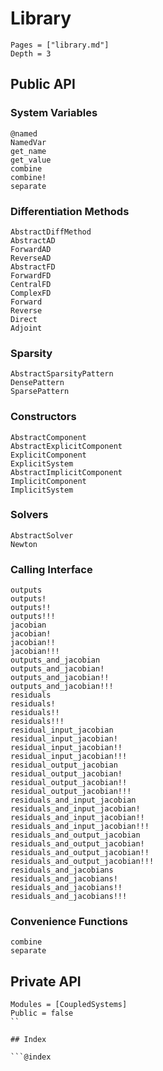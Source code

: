 # Library

```@contents
Pages = ["library.md"]
Depth = 3
```

## Public API

### System Variables
```@docs
@named
NamedVar
get_name
get_value
combine
combine!
separate
```

### Differentiation Methods

```@docs
AbstractDiffMethod
AbstractAD
ForwardAD
ReverseAD
AbstractFD
ForwardFD
CentralFD
ComplexFD
Forward
Reverse
Direct
Adjoint
```

### Sparsity

```@docs
AbstractSparsityPattern
DensePattern
SparsePattern
```

### Constructors

```@docs
AbstractComponent
AbstractExplicitComponent
ExplicitComponent
ExplicitSystem
AbstractImplicitComponent
ImplicitComponent
ImplicitSystem
```

### Solvers

```@docs
AbstractSolver
Newton
```

### Calling Interface

```@docs
outputs
outputs!
outputs!!
outputs!!!
jacobian
jacobian!
jacobian!!
jacobian!!!
outputs_and_jacobian
outputs_and_jacobian!
outputs_and_jacobian!!
outputs_and_jacobian!!!
residuals
residuals!
residuals!!
residuals!!!
residual_input_jacobian
residual_input_jacobian!
residual_input_jacobian!!
residual_input_jacobian!!!
residual_output_jacobian
residual_output_jacobian!
residual_output_jacobian!!
residual_output_jacobian!!!
residuals_and_input_jacobian
residuals_and_input_jacobian!
residuals_and_input_jacobian!!
residuals_and_input_jacobian!!!
residuals_and_output_jacobian
residuals_and_output_jacobian!
residuals_and_output_jacobian!!
residuals_and_output_jacobian!!!
residuals_and_jacobians
residuals_and_jacobians!
residuals_and_jacobians!!
residuals_and_jacobians!!!
```

### Convenience Functions
```
combine
separate

```

## Private API

```@autodocs
Modules = [CoupledSystems]
Public = false
``

## Index

```@index
```
